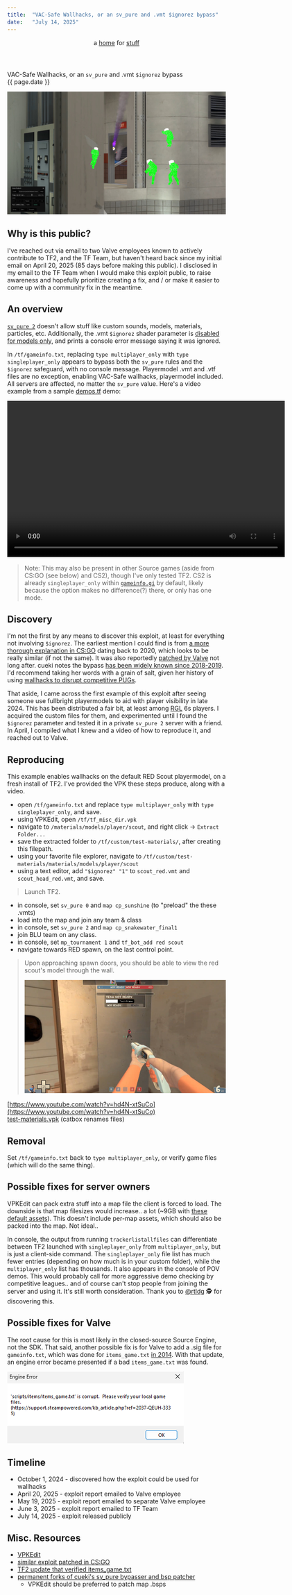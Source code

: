 ```yaml
---
title:  "VAC-Safe Wallhacks, or an sv_pure and .vmt $ignorez bypass"
date:   "July 14, 2025"
---
```


<header>
a <a href="{{ site.url }}">home</a> for <a href="{{ site.github.url }}">stuff</a>  
</header>

<span class="title">VAC-Safe Wallhacks, or an `sv_pure` and .vmt `$ignorez` bypass</span>  
<span class="date">{{ page.date }}</span>

![wallhacks-image](../assets/media/wallhacks-image.jpg)

## Why is this public?
I've reached out via email to two Valve employees known to actively contribute to TF2, and the TF Team, but haven't heard back since my initial email on April 20, 2025 (85 days before making this public). I disclosed in my email to the TF Team when I would make this exploit public, to raise awareness and hopefully prioritize creating a fix, and / or make it easier to come up with a community fix in the meantime.

## An overview
[`sv_pure 2`](https://developer.valvesoftware.com/wiki/Pure_Servers) doesn't allow stuff like custom sounds, models, materials, particles, etc. Additionally, the .vmt `$ignorez` shader parameter is [disabled for models only](https://developer.valvesoftware.com/wiki/$ignorez), and prints a console error message saying it was ignored.

In `/tf/gameinfo.txt`, replacing `type multiplayer_only` with `type singleplayer_only` appears to bypass both the `sv_pure` rules and the `$ignorez` safeguard, with no console message. Playermodel .vmt and .vtf files are no exception, enabling VAC-Safe wallhacks, playermodel included. All servers are affected, no matter the `sv_pure` value. Here's a video example from a sample [demos.tf](https://demos.tf/) demo:

<video controls width="640" height="360">
  <source src="../assets/media/wallhacks-demo.mp4" type="video/mp4">
</video>

> Note: This may also be present in other Source games (aside from CS:GO (see below) and CS2), though I've only tested TF2. CS2 is already `singleplayer_only` within [`gameinfo.gi`](https://developer.valvesoftware.com/wiki/Gameinfo.gi) by default, likely because the option makes no difference(?) there, or only has one mode.

## Discovery
I'm not the first by any means to discover this exploit, at least for everything not involving `$ignorez`. The earliest mention I could find is from [a more thorough explanation in CS:GO](https://github.com/kkthxbye-code/csgo_bugs/blob/master/sv_pure_bypass_6/README.md) dating back to 2020, which looks to be really similar (if not the same). It was also reportedly [patched by Valve](https://blog.counter-strike.net/2020/09/31532/) not long after. cueki notes the bypass [has been widely known since 2018-2019](https://github.com/sv-pure-stuff/casual-pre-loader?tab=readme-ov-file#how-does-this-work). I'd recommend taking her words with a grain of salt, given her history of using [wallhacks to disrupt competitive PUGs](https://www.teamfortress.tv/63649/omg-3).

That aside, I came across the first example of this exploit after seeing someone use fullbright playermodels to aid with player visibility in late 2024. This has been distributed a fair bit, at least among [RGL](https://rgl.gg) 6s players. I acquired the custom files for them, and experimented until I found the `$ignorez` parameter and tested it in a private `sv_pure 2` server with a friend. In April, I compiled what I knew and a video of how to reproduce it, and reached out to Valve.

## Reproducing
This example enables wallhacks on the default RED Scout playermodel, on a fresh install of TF2. I've provided the VPK these steps produce, along with a video.
- open `/tf/gameinfo.txt` and replace `type multiplayer_only` with `type singleplayer_only`, and save.
- using VPKEdit, open `/tf/tf_misc_dir.vpk`
- navigate to `/materials/models/player/scout`, and right click -> `Extract Folder...`
- save the extracted folder to `/tf/custom/test-materials/`, after creating this filepath.
- using your favorite file explorer, navigate to `/tf/custom/test-materials/materials/models/player/scout`
- using a text editor, add `"$ignorez" "1"` to `scout_red.vmt` and `scout_head_red.vmt`, and save.
> Launch TF2.
- in console, set `sv_pure 0` and `map cp_sunshine` (to "preload" the these .vmts)
- load into the map and join any team & class
- in console, set `sv_pure 2` and `map cp_snakewater_final1`
- join BLU team on any class.
- in console, set `mp_tournament 1` and `tf_bot_add red scout`
- navigate towards RED spawn, on the last control point.
> Upon approaching spawn doors, you should be able to view the red scout's model through the wall.
> 
> ![image](../assets/media/wallhacks-reproduce.jpg)


[https://www.youtube.com/watch?v=hd4N-xtSuCo](https://www.youtube.com/watch?v=hd4N-xtSuCo)  
[test-materials.vpk](https://files.catbox.moe/edlvrv.vpk) (catbox renames files)

## Removal
Set `/tf/gameinfo.txt` back to `type multiplayer_only`, or verify game files (which will do the same thing).

## Possible fixes for server owners
VPKEdit can pack extra stuff into a map file the client is forced to load. The downside is that map filesizes would increase.. a lot (~9GB with [these default assets](https://gist.github.com/spiritov/d632e31de8c3aab84f99dfd22f98a5bc)). This doesn't include per-map assets, which should also be packed into the map. Not ideal..

In console, the output from running `trackerlistallfiles` can differentiate between TF2 launched with `singleplayer_only` from `multiplayer_only`, but is just a client-side command. The `singleplayer_only` file list has much fewer entries (depending on how much is in your custom folder), while the `multiplayer_only` list has thousands. It also appears in the console of POV demos. This would probably call for more aggressive demo checking by competitive leagues.. and of course can't stop people from joining the server and using it. It's still worth consideration. Thank you to [@rtldg](https://github.com/rtldg/) 🕵️ for discovering this.

## Possible fixes for Valve
The root cause for this is most likely in the closed-source Source Engine, not the SDK. That said, another possible fix is for Valve to add a .sig file for `gameinfo.txt`, which was done for `items_game.txt` [in 2014](https://www.teamfortress.com/post.php?id=14678). With that update, an engine error became presented if a bad `items_game.txt` was found.

![image](../assets/media/wallhacks-engine-error.jpg)


## Timeline
- October 1, 2024 - discovered how the exploit could be used for wallhacks  
- April 20, 2025 - exploit report emailed to Valve employee  
- May 19, 2025 - exploit report emailed to separate Valve employee  
- June 3, 2025 - exploit report emailed to TF Team  
- July 14, 2025 - exploit released publicly

## Misc. Resources
- [VPKEdit](https://github.com/craftablescience/VPKEdit)
- [similar exploit patched in CS:GO](https://github.com/kkthxbye-code/csgo_bugs/blob/master/sv_pure_bypass_6/README.md)
- [TF2 update that verified items_game.txt](https://www.teamfortress.com/post.php?id=14678)
- [permanent forks of cueki's sv_pure bypasser and bsp patcher](https://github.com/orgs/sv-pure-stuff/repositories)
  - VPKEdit should be preferred to patch map .bsps
